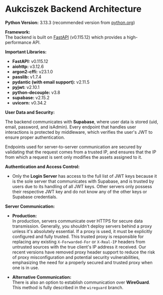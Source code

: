 # Aukciszek Backend Architecture

**Python Version:** 3.13.3 (recommended version from [python.org](https://www.python.org/))

**Framework:**  
The backend is built on [FastAPI](https://fastapi.tiangolo.com/) (v0.115.12) which provides a high-performance API.

**Important Libraries:**

- **FastAPI:** v0.115.12
- **aiohttp:** v3.12.6
- **argon2-cffi:** v23.1.0
- **passlib:** v1.7.4
- **pydantic (with email support):** v2.11.5
- **pyjwt:** v2.10.1
- **python-decouple:** v3.8
- **supabase:** v2.15.2
- **uvicorn:** v0.34.2

**User Data and Security:**

The backend communicates with **Supabase**, where user data is stored (uid, email, password, and isAdmin). Every endpoint that handles user interactions is protected by middleware, which verifies the user's JWT to ensure proper authentication.

Endpoints used for server-to-server communication are secured by validating that the request comes from a trusted IP, and ensures that the IP from which a request is sent only modifies the assets assigned to it.

**Authentication and Access Control:**

- Only the **Login Server** has access to the full list of JWT keys because it is the sole server that communicates with Supabase, and is trusted by users due to its handling of all JWT keys. Other servers only possess their respective JWT key and do not know any of the other keys or Supabase credentials.

**Server Communication:**

- **Production:**  
  In production, servers communicate over HTTPS for secure data transmission. Generally, you shouldn't deploy servers behind a proxy unless it's absolutely essential.
  If a proxy is used, it must be explicitly configured and fully trusted. This trusted proxy is responsible for replacing any existing `X-Forwarded-For` or `X-Real-IP` headers from untrusted sources with the true client's IP address it received. Our recent versions have removed proxy header support to reduce the risk of proxy misconfiguration and potential security vulnerabilities, emphasizing the need for a properly secured and trusted proxy when one is in use.

- **Alternative Communication:**  
  There is also an option to establish communication over **WireGuard**. This method is fully described in the `wireguard` branch.

